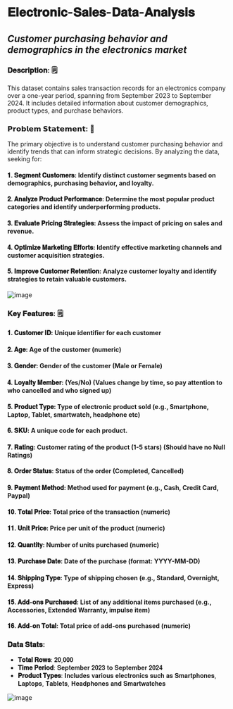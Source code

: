 # 𝐄𝐥𝐞𝐜𝐭𝐫𝐨𝐧𝐢𝐜-𝐒𝐚𝐥𝐞𝐬-𝐃𝐚𝐭𝐚-𝐀𝐧𝐚𝐥𝐲𝐬𝐢𝐬


## *Customer purchasing behavior and demographics in the electronics market*


### **𝐃𝐞𝐬𝐜𝐫𝐢𝐩𝐭𝐢𝐨𝐧:** 🗒️

This dataset contains sales transaction records for an electronics company over a one-year period, spanning from September 2023 to September 2024. It includes detailed information about customer demographics, product types, and purchase behaviors.


### **𝗣𝗿𝗼𝗯𝗹𝗲𝗺 𝗦𝘁𝗮𝘁𝗲𝗺𝗲𝗻𝘁:** 📝

The primary objective is to understand customer purchasing behavior and identify trends that can 
inform strategic decisions. By analyzing the data, seeking for:

#### 𝟏. 𝐒𝐞𝐠𝐦𝐞𝐧𝐭 𝐂𝐮𝐬𝐭𝐨𝐦𝐞𝐫𝐬: Identify distinct customer segments based on demographics, purchasing behavior, and loyalty.
#### 𝟐. 𝐀𝐧𝐚𝐥𝐲𝐳𝐞 𝐏𝐫𝐨𝐝𝐮𝐜𝐭 𝐏𝐞𝐫𝐟𝐨𝐫𝐦𝐚𝐧𝐜𝐞: Determine the most popular product categories and identify underperforming products.
#### 𝟑. 𝐄𝐯𝐚𝐥𝐮𝐚𝐭𝐞 𝐏𝐫𝐢𝐜𝐢𝐧𝐠 𝐒𝐭𝐫𝐚𝐭𝐞𝐠𝐢𝐞𝐬: Assess the impact of pricing on sales and revenue.
#### 𝟒. 𝐎𝐩𝐭𝐢𝐦𝐢𝐳𝐞 𝐌𝐚𝐫𝐤𝐞𝐭𝐢𝐧𝐠 𝐄𝐟𝐟𝐨𝐫𝐭𝐬: Identify effective marketing channels and customer acquisition strategies.
#### 𝟓. 𝐈𝐦𝐩𝐫𝐨𝐯𝐞 𝐂𝐮𝐬𝐭𝐨𝐦𝐞𝐫 𝐑𝐞𝐭𝐞𝐧𝐭𝐢𝐨𝐧: Analyze customer loyalty and identify strategies to retain valuable customers.


![image](https://github.com/user-attachments/assets/d2c940de-4d0c-4e59-948d-ae4826aa9665)


### **𝐊𝐞𝐲 𝐅𝐞𝐚𝐭𝐮𝐫𝐞𝐬:** 🗒️


#### 𝟏. 𝐂𝐮𝐬𝐭𝐨𝐦𝐞𝐫 𝐈𝐃: Unique identifier for each customer
#### 𝟐. 𝐀𝐠𝐞: Age of the customer (numeric)
#### 𝟑. 𝐆𝐞𝐧𝐝𝐞𝐫: Gender of the customer (Male or Female)
#### 𝟒. 𝐋𝐨𝐲𝐚𝐥𝐭𝐲 𝐌𝐞𝐦𝐛𝐞𝐫: (Yes/No) (Values change by time, so pay attention to who cancelled and who signed up)
#### 𝟓. 𝐏𝐫𝐨𝐝𝐮𝐜𝐭 𝐓𝐲𝐩𝐞: Type of electronic product sold (e.g., Smartphone, Laptop, Tablet, smartwatch, headphone etc)
#### 𝟔. 𝐒𝐊𝐔: A unique code for each product.
#### 𝟕. 𝐑𝐚𝐭𝐢𝐧𝐠: Customer rating of the product (1-5 stars) (Should have no Null Ratings)
#### 𝟖. 𝐎𝐫𝐝𝐞𝐫 𝐒𝐭𝐚𝐭𝐮𝐬: Status of the order (Completed, Cancelled)
#### 𝟗. 𝐏𝐚𝐲𝐦𝐞𝐧𝐭 𝐌𝐞𝐭𝐡𝐨𝐝: Method used for payment (e.g., Cash, Credit Card, Paypal)
#### 𝟏𝟎. 𝐓𝐨𝐭𝐚𝐥 𝐏𝐫𝐢𝐜𝐞: Total price of the transaction (numeric)
#### 𝟏𝟏. 𝐔𝐧𝐢𝐭 𝐏𝐫𝐢𝐜𝐞: Price per unit of the product (numeric)
#### 𝟏𝟐. 𝐐𝐮𝐚𝐧𝐭𝐢𝐭𝐲: Number of units purchased (numeric)
#### 𝟏𝟑. 𝐏𝐮𝐫𝐜𝐡𝐚𝐬𝐞 𝐃𝐚𝐭𝐞: Date of the purchase (format: YYYY-MM-DD)
#### 𝟏𝟒. 𝐒𝐡𝐢𝐩𝐩𝐢𝐧𝐠 𝐓𝐲𝐩𝐞: Type of shipping chosen (e.g., Standard, Overnight, Express)
#### 𝟏𝟓. 𝐀𝐝𝐝-𝐨𝐧𝐬 𝐏𝐮𝐫𝐜𝐡𝐚𝐬𝐞𝐝: List of any additional items purchased (e.g., Accessories, Extended Warranty, impulse item)
#### 𝟏𝟔. 𝐀𝐝𝐝-𝐨𝐧 𝐓𝐨𝐭𝐚𝐥: Total price of add-ons purchased (numeric)



### **𝐃𝐚𝐭𝐚 𝐒𝐭𝐚𝐭𝐬:**

- **𝐓𝐨𝐭𝐚𝐥 𝐑𝐨𝐰𝐬**: 𝟐𝟎,𝟎𝟎𝟎
- **𝐓𝐢𝐦𝐞 𝐏𝐞𝐫𝐢𝐨𝐝**: 𝐒𝐞𝐩𝐭𝐞𝐦𝐛𝐞𝐫 𝟐𝟎𝟐𝟑 𝐭𝐨 𝐒𝐞𝐩𝐭𝐞𝐦𝐛𝐞𝐫 𝟐𝟎𝟐𝟒
- **𝐏𝐫𝐨𝐝𝐮𝐜𝐭 𝐓𝐲𝐩𝐞𝐬**: 𝐈𝐧𝐜𝐥𝐮𝐝𝐞𝐬 𝐯𝐚𝐫𝐢𝐨𝐮𝐬 𝐞𝐥𝐞𝐜𝐭𝐫𝐨𝐧𝐢𝐜𝐬 𝐬𝐮𝐜𝐡 𝐚𝐬 𝐒𝐦𝐚𝐫𝐭𝐩𝐡𝐨𝐧𝐞𝐬, 𝐋𝐚𝐩𝐭𝐨𝐩𝐬, 𝐓𝐚𝐛𝐥𝐞𝐭𝐬, 𝐇𝐞𝐚𝐝𝐩𝐡𝐨𝐧𝐞𝐬 𝐚𝐧𝐝 𝐒𝐦𝐚𝐫𝐭𝐰𝐚𝐭𝐜𝐡𝐞𝐬

![image](https://github.com/user-attachments/assets/d51e86a3-3a66-4cb1-a12f-0a51b0f541c1)




